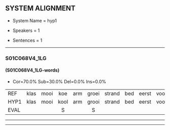
## SYSTEM ALIGNMENT

- System Name = hyp1

- Speakers = 1

- Sentences = 1

---

### S01C068V4_1LG

#### (S01C068V4_1LG-words)

- Cor=70.0%	Sub=30.0%	Del=0.0%	Ins=0.0%

|  |  |  |  |  |  |  |  |  |  |  |  |  |  |  |  |  |  |  |  |  |  |  |  |  |  |  |  |  |  |  |  |  |  |  |  |  |  |  |  |  |
|:--- |:---:|:---:|:---:|:---:|:---:|:---:|:---:|:---:|:---:|:---:|:---:|:---:|:---:|:---:|:---:|:---:|:---:|:---:|:---:|:---:|:---:|:---:|:---:|:---:|:---:|:---:|:---:|:---:|:---:|:---:|:---:|:---:|:---:|:---:|:---:|:---:|:---:|:---:|:---:|:---:|
| REF | klas | mooi | koe | arm | groei | strand | bed | eerst | voor | draai | sjaal | herfst | duur | straat | leeuw | clown | hoek | krant | hout | vriend | gauw | chips | groen | feest | reis | jas | huis | paard | vijf | muts | nieuw | kind | bang | oog | zacht | schoen | plas | neus | knoop | plank |
| HYP1 | klas | mooi | kool | arm | grooi | strand | bed | eerst | voor | draai | sjaal | herfst | duur | straat | leeuw | clown | hok | krant | hout | vriend | gail | cips | groen | vest | res | jas | hus | part | vijf | met | miel | kind | bang | oog | zacht | schoen | las | neus | knoop | plank |
| EVAL |  |  | S |  | S |  |  |  |  |  |  |  |  |  |  |  | S |  |  |  | S | S |  | S | S |  | S | S |  | S | S |  |  |  |  |  | S |  |  |  |
---

---
